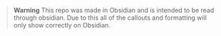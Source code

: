 > **Warning**
> This repo was made in Obsidian and is intended to be read through obsidian. Due to this all of the callouts and formatting will only show correctly on Obsidian.